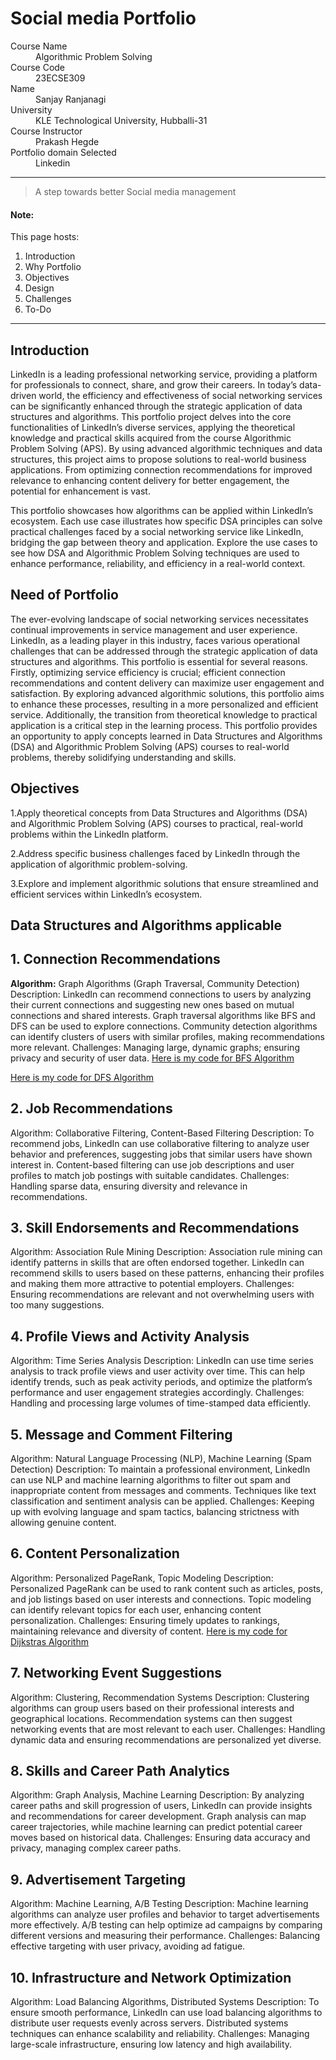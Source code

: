 # Social media Portfolio

<dl>
<dt>Course Name</dt>
<dd>Algorithmic Problem Solving</dd>
<dt>Course Code</dt>
<dd>23ECSE309</dd>
<dt>Name</dt>
<dd>Sanjay Ranjanagi</dd>
<dt>University</dt>
<dd>KLE Technological University, Hubballi-31</dd>
<dt>Course Instructor</dt>
<dd>Prakash Hegde</dd>
<dt>Portfolio domain Selected</dt>
<dd>Linkedin</dd>
</dl>

* * *

> A step towards better Social media management


#### Note:
This page hosts:

1. Introduction
2. Why Portfolio
3. Objectives
4. Design
5. Challenges
6. To-Do



* * *

## Introduction
LinkedIn is a leading professional networking service, providing a platform for professionals to connect, share, and grow their careers. In today’s data-driven world, the efficiency and effectiveness of social networking services can be significantly enhanced through the strategic application of data structures and algorithms. This portfolio project delves into the core functionalities of LinkedIn’s diverse services, applying the theoretical knowledge and practical skills acquired from the course Algorithmic Problem Solving (APS). By using advanced algorithmic techniques and data structures, this project aims to propose solutions to real-world business applications. From optimizing connection recommendations for improved relevance to enhancing content delivery for better engagement, the potential for enhancement is vast.

This portfolio showcases how algorithms can be applied within LinkedIn’s ecosystem. Each use case illustrates how specific DSA principles can solve practical challenges faced by a social networking service like LinkedIn, bridging the gap between theory and application. Explore the use cases to see how DSA and Algorithmic Problem Solving techniques are used to enhance performance, reliability, and efficiency in a real-world context.

## Need of Portfolio
The ever-evolving landscape of social networking services necessitates continual improvements in service management and user experience. LinkedIn, as a leading player in this industry, faces various operational challenges that can be addressed through the strategic application of data structures and algorithms. This portfolio is essential for several reasons. Firstly, optimizing service efficiency is crucial; efficient connection recommendations and content delivery can maximize user engagement and satisfaction. By exploring advanced algorithmic solutions, this portfolio aims to enhance these processes, resulting in a more personalized and efficient service. Additionally, the transition from theoretical knowledge to practical application is a critical step in the learning process. This portfolio provides an opportunity to apply concepts learned in Data Structures and Algorithms (DSA) and Algorithmic Problem Solving (APS) courses to real-world problems, thereby solidifying understanding and skills.

## Objectives
1.Apply theoretical concepts from Data Structures and Algorithms (DSA) and Algorithmic Problem Solving (APS) courses to practical, real-world problems within the LinkedIn platform.

2.Address specific business challenges faced by LinkedIn through the application of algorithmic problem-solving.

3.Explore and implement algorithmic solutions that ensure streamlined and efficient services within LinkedIn’s ecosystem.

## Data Structures and Algorithms applicable
## 1. Connection Recommendations
**Algorithm:** Graph Algorithms (Graph Traversal, Community Detection)
Description: LinkedIn can recommend connections to users by analyzing their current connections and suggesting new ones based on mutual connections and shared interests. Graph traversal algorithms like BFS and DFS can be used to explore connections. Community detection algorithms can identify clusters of users with similar profiles, making recommendations more relevant.
Challenges: Managing large, dynamic graphs; ensuring privacy and security of user data.
[Here is my code for BFS Algorithm](Codes/BFS.cpp)

[Here is my code for DFS Algorithm](Codes/DFS.cpp)
## 2. Job Recommendations
Algorithm: Collaborative Filtering, Content-Based Filtering
Description: To recommend jobs, LinkedIn can use collaborative filtering to analyze user behavior and preferences, suggesting jobs that similar users have shown interest in. Content-based filtering can use job descriptions and user profiles to match job postings with suitable candidates.
Challenges: Handling sparse data, ensuring diversity and relevance in recommendations.

## 3. Skill Endorsements and Recommendations 
Algorithm: Association Rule Mining
Description: Association rule mining can identify patterns in skills that are often endorsed together. LinkedIn can recommend skills to users based on these patterns, enhancing their profiles and making them more attractive to potential employers.
Challenges: Ensuring recommendations are relevant and not overwhelming users with too many suggestions.
## 4. Profile Views and Activity Analysis
Algorithm: Time Series Analysis
Description: LinkedIn can use time series analysis to track profile views and user activity over time. This can help identify trends, such as peak activity periods, and optimize the platform’s performance and user engagement strategies accordingly.
Challenges: Handling and processing large volumes of time-stamped data efficiently.
## 5. Message and Comment Filtering
Algorithm: Natural Language Processing (NLP), Machine Learning (Spam Detection)
Description: To maintain a professional environment, LinkedIn can use NLP and machine learning algorithms to filter out spam and inappropriate content from messages and comments. Techniques like text classification and sentiment analysis can be applied.
Challenges: Keeping up with evolving language and spam tactics, balancing strictness with allowing genuine content.
## 6. Content Personalization
Algorithm: Personalized PageRank, Topic Modeling
Description: Personalized PageRank can be used to rank content such as articles, posts, and job listings based on user interests and connections. Topic modeling can identify relevant topics for each user, enhancing content personalization.
Challenges: Ensuring timely updates to rankings, maintaining relevance and diversity of content.
[Here is my code for Dijkstras Algorithm]()
## 7. Networking Event Suggestions
Algorithm: Clustering, Recommendation Systems
Description: Clustering algorithms can group users based on their professional interests and geographical locations. Recommendation systems can then suggest networking events that are most relevant to each user.
Challenges: Handling dynamic data and ensuring recommendations are personalized yet diverse.
## 8. Skills and Career Path Analytics
Algorithm: Graph Analysis, Machine Learning
Description: By analyzing career paths and skill progression of users, LinkedIn can provide insights and recommendations for career development. Graph analysis can map career trajectories, while machine learning can predict potential career moves based on historical data.
Challenges: Ensuring data accuracy and privacy, managing complex career paths.
## 9. Advertisement Targeting
Algorithm: Machine Learning, A/B Testing
Description: Machine learning algorithms can analyze user profiles and behavior to target advertisements more effectively. A/B testing can help optimize ad campaigns by comparing different versions and measuring their performance.
Challenges: Balancing effective targeting with user privacy, avoiding ad fatigue.
## 10. Infrastructure and Network Optimization
Algorithm: Load Balancing Algorithms, Distributed Systems
Description: To ensure smooth performance, LinkedIn can use load balancing algorithms to distribute user requests evenly across servers. Distributed systems techniques can enhance scalability and reliability.
Challenges: Managing large-scale infrastructure, ensuring low latency and high availability.


